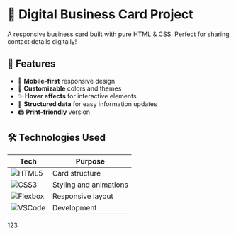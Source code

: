 # 🪪 Digital Business Card Project

A responsive business card built with pure HTML & CSS. Perfect for sharing contact details digitally!

## 🌟 Features
- 📱 **Mobile-first** responsive design
- 🎨 **Customizable** colors and themes
- ✨ **Hover effects** for interactive elements
- 📝 **Structured data** for easy information updates
- 🖨️ **Print-friendly** version

## 🛠️ Technologies Used
| Tech | Purpose |
|------|---------|
| ![HTML5](https://img.shields.io/badge/-HTML5-E34F26?logo=html5&logoColor=white) | Card structure |
| ![CSS3](https://img.shields.io/badge/-CSS3-1572B6?logo=css3&logoColor=white) | Styling and animations |
| ![Flexbox](https://img.shields.io/badge/-Flexbox-7952B3) | Responsive layout |
| ![VSCode](https://img.shields.io/badge/-VSCode-007ACC?logo=visual-studio-code) | Development

123
